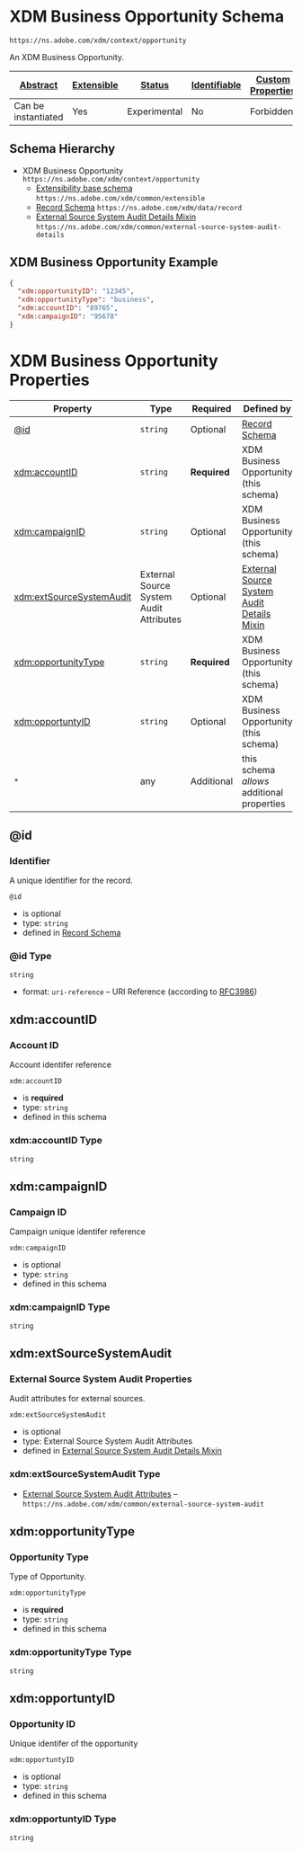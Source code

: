 
# XDM Business Opportunity Schema

```
https://ns.adobe.com/xdm/context/opportunity
```

An XDM Business Opportunity.

| [Abstract](../../abstract.md) | [Extensible](../../extensions.md) | [Status](../../status.md) | [Identifiable](../../id.md) | [Custom Properties](../../extensions.md) | [Additional Properties](../../extensions.md) | Defined In |
|-------------------------------|-----------------------------------|---------------------------|-----------------------------|------------------------------------------|----------------------------------------------|------------|
| Can be instantiated | Yes | Experimental | No | Forbidden | Permitted | [context/opportunity.schema.json](context/opportunity.schema.json) |
## Schema Hierarchy

* XDM Business Opportunity `https://ns.adobe.com/xdm/context/opportunity`
  * [Extensibility base schema](../common/extensible.schema.md) `https://ns.adobe.com/xdm/common/extensible`
  * [Record Schema](../data/record.schema.md) `https://ns.adobe.com/xdm/data/record`
  * [External Source System Audit Details Mixin](../common/external-source-system-audit-details.schema.md) `https://ns.adobe.com/xdm/common/external-source-system-audit-details`


## XDM Business Opportunity Example
```json
{
  "xdm:opportunityID": "12345",
  "xdm:opportunityType": "business",
  "xdm:accountID": "89765",
  "xdm:campaignID": "95678"
}
```

# XDM Business Opportunity Properties

| Property | Type | Required | Defined by |
|----------|------|----------|------------|
| [@id](#id) | `string` | Optional | [Record Schema](../data/record.schema.md#id) |
| [xdm:accountID](#xdmaccountid) | `string` | **Required** | XDM Business Opportunity (this schema) |
| [xdm:campaignID](#xdmcampaignid) | `string` | Optional | XDM Business Opportunity (this schema) |
| [xdm:extSourceSystemAudit](#xdmextsourcesystemaudit) | External Source System Audit Attributes | Optional | [External Source System Audit Details Mixin](../common/external-source-system-audit-details.schema.md#xdmextsourcesystemaudit) |
| [xdm:opportunityType](#xdmopportunitytype) | `string` | **Required** | XDM Business Opportunity (this schema) |
| [xdm:opportuntyID](#xdmopportuntyid) | `string` | Optional | XDM Business Opportunity (this schema) |
| `*` | any | Additional | this schema *allows* additional properties |

## @id
### Identifier

A unique identifier for the record.

`@id`
* is optional
* type: `string`
* defined in [Record Schema](../data/record.schema.md#id)

### @id Type


`string`
* format: `uri-reference` – URI Reference (according to [RFC3986](https://tools.ietf.org/html/rfc3986))






## xdm:accountID
### Account ID

Account identifer reference

`xdm:accountID`
* is **required**
* type: `string`
* defined in this schema

### xdm:accountID Type


`string`






## xdm:campaignID
### Campaign ID

Campaign unique identifer reference

`xdm:campaignID`
* is optional
* type: `string`
* defined in this schema

### xdm:campaignID Type


`string`






## xdm:extSourceSystemAudit
### External Source System Audit Properties

Audit attributes for external sources.

`xdm:extSourceSystemAudit`
* is optional
* type: External Source System Audit Attributes
* defined in [External Source System Audit Details Mixin](../common/external-source-system-audit-details.schema.md#xdmextsourcesystemaudit)

### xdm:extSourceSystemAudit Type


* [External Source System Audit Attributes](../common/external-source-system-audit.schema.md) – `https://ns.adobe.com/xdm/common/external-source-system-audit`





## xdm:opportunityType
### Opportunity Type

Type of Opportunity.

`xdm:opportunityType`
* is **required**
* type: `string`
* defined in this schema

### xdm:opportunityType Type


`string`






## xdm:opportuntyID
### Opportunity ID

Unique identifer of the opportunity

`xdm:opportuntyID`
* is optional
* type: `string`
* defined in this schema

### xdm:opportuntyID Type


`string`





